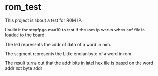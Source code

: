# rom_test

This project is about a test for ROM IP.

I build it for stepfpga max10 to test if the rom ip works when sof file is loaded to the board.

The led represents the addr of data of a word in rom.

The segment represents the Little endian byte  of a word in rom.

The result turns out that the addr bits in intel hex file is based on the word addr not byte addr
